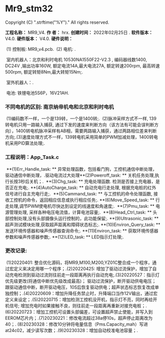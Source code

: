 # Mr9_stm32
Copyright (C) ".strftime("%Y")." All rights reserved.

**工程名称：**	MR9_V4.
**作        者：**	hrx.
**创建时间：**	2022年02月25日 .
**软件版本：**	V4.0.
**硬件版本：**	V4.0.
**硬件说明：**

​				(1) 控制板: MR9_v4.pcb.
​        		(2) 电机: .

​						室内机器人：北京和利时电机 10530NA1550F22-V2.3 , 编码器线数1400, DC24V ,输出功率160W, 额定电流14A,最大电流27A, 额定转速200rpm, 最高转速500rpm,  额定转矩8Nm,最大转矩15Nm;.

​						室外机器人：.

​						电池: 铁锂电池5S6P，16V21AH.



### 不同电机的区别:  南京纳帝机电和北京和利时电机

​        (1)编码数不一样，一个是139转，一个是1400转;.
​		(2)脉冲采样方式不一样, 139转电机只用一路输入捕获, 通过下发的速度来判断方向（该方法有可能会误判断方向），1400转电机脉冲采样有AB相，需要两路输入捕获，通过两路相位差来判断方向;.
​		(3)速度处理方式不一样，139转电机采用简单的PWM加减处理，1400转电机采用PID算法处理;.
​			  

### 工程说明：App_Task.c

​		**(1)Err_Handle_task: ** 异常处理函数，包括看门狗，工控机通信中断处理，驱动通信中断处理，.驱动电流过大处理
​        **(2)Poweroff_task: ** 关机任务处理,执行长按3秒后关机；.
​        **(3)Chg_task: ** 充电处理函数. 检测是否接上充电器，是否正在充电;.
​		**(4)AutoCharge_task: ** 自动充电行走处理, 根据充电桩的红外信号进行自主充电行走;.
​		**(5)Cammand_task: ** 与工控机的命令处理函数, 接收工控机的命令，返回相应信息或执行相应任务;.
​		**(6)Move_Speed_task: ** 行走处理,调节PWM使电机尽快达到设定的线速度和角速度;.
​		**(7)Pmu_task: ** 电源管理处理, 采样各种电压电流值，计算电池容量;.
​		**(8)Head_Ctrl_task: ** 头部控制处理,没有头部摄像头运行控制的，此功能保留;.
​		**(9)Ultrasonic_task: ** 超声测试模块处理,获取超声距离和障碍状态标志;.
​		**(10)Environ_Query_task: ** 发送环境传感器和噪声传感器查询命令;.
​		**(11)Environ_task: ** 获取环境传感器参数和噪声传感器参数;.
​		**(12)LED_task: ** LED指示灯处理;.

### 更改记录: 

​        (1)20220401: 整合优化源码，将MR9,M100,M200,YZ01C整合成一个程序，通过宏定义来决定用哪一个程序；.
​		(2)20220425: 增加了驱动过流保护，增加了自动充电检测到驱动过流则往前走一段距离再执行自动充电;.
​		(3)20220527：指示灯优先级更改(将通信中断优先级改成最高)； 驱动过流保护，断开驱动供电电压；跟驱动通信中断，断开驱动电压，10S后恢复驱动供电；超声状态标志恢复改成单独控制；.
​		(4)20220609：增加升降任务禁止时，升降端口当作12V输出，通过宏定义来设定；.
​		(5)20220715：增加检测工控机没开机，指示灯不亮，同时再给开机信号; 增加充电时如果接触不良，则往前走一段距离再重新对接充电桩；.
​		(6)20220723：增加工控机可设置头部偏差，可设置超声禁止使能，并写入到EEROM芯片内；.
​		(7)20230221：修改电流超过38a停10s，超声停止距离改为40；.
​		(8)20230328：修改10分钟将电量信息（Pms.Capacity_mah）写进at24c02，减少读写次数；.
​		(9)20230328：增加自动校准电池容量；.

